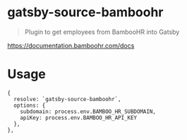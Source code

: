 # gatsby-source-bamboohr

> Plugin to get employees from BambooHR into Gatsby

https://documentation.bamboohr.com/docs

# Usage

```
{
  resolve: `gatsby-source-bamboohr`,
  options: {
    subdomain: process.env.BAMBOO_HR_SUBDOMAIN,
    apiKey: process.env.BAMBOO_HR_API_KEY
  },
},
```
